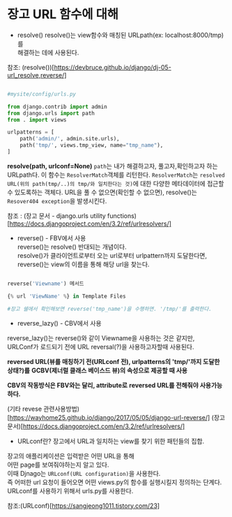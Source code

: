 # 장고 URL 함수에 대해

- resolve()
  resolve()는 view함수와 매칭된 URLpath(ex: localhost:8000/tmp)를  
  해결하는 데에 사용된다.

참조: (resolve())[https://devbruce.github.io/django/dj-05-url_resolve,reverse/]

```python

#mysite/config/urls.py

from django.contrib import admin
from django.urls import path
from . import views

urlpatterns = [
    path('admin/', admin.site.urls),
    path('tmp/', views.tmp_view, name="tmp_name"),
]
```

**resolve(path, urlconf=None)**
`path`는 내가 해결하고자, 풀고자,확인하고자 하는 URLpath다.
이 함수는 `ResolverMatch`객체를 리턴한다.
`ResolverMatch`는 `resolved URL(위의 path(tmp/..)의 tmp/와 일치한다는 것)`에 대한 다양한 메타데이터에 접근할 수 있도록하는 객체다.
URL을 풀 수 없으면(확인할 수 없으면), resolve()는 `Resover404 exception`을 발생시킨다.

참조 : (장고 문서 - django.urls utility functions)[https://docs.djangoproject.com/en/3.2/ref/urlresolvers/]

- reverse() - FBV에서 사용  
  reverse()는 resolve() 반대되는 개념이다.  
  resolve()가 클라이언트로부터 오는 url로부터
  urlpattern까지 도달한다면,  
  reverse()는 view의 이름을 통해 해당 url을 찾는다.

```python

reverse('Viewname') 메서드

{% url 'ViewName' %} in Template Files

#장고 쉘에서 확인해보면 reverse('tmp_name')을 수행하면. '/tmp/'를 출력한다.

```

- reverse_lazy() - CBV에서 사용

reverse_lazy()는 reverse()와 같이 Viewname을 사용하는 것은 같지만,  
URLConf가 로드되기 전에 URL reversal(?)을 사용하고자할때 사용된다.

**reversed URL(뷰를 매칭하기 전(URLconf 전), urlpatterns의 'tmp/'까지 도달한 상태?)를**
**GCBV(제너럴 클래스 베이스드 뷰)의 속성으로 제공할 때 사용**

**CBV의 작동방식은 FBV와는 달리, attribute로**
**reversed URL를 전해줘야 사용가능하다.**

(기타 revese 관련사용방법)[https://wayhome25.github.io/django/2017/05/05/django-url-reverse/]
(장고 문서)[https://docs.djangoproject.com/en/3.2/ref/urlresolvers/]

- URLconf란?
  장고에서 URL과 일치하는 view를 찾기 위한 패턴들의 집합.

장고의 애플리케이션은 입력받은 어떤 URL을 통해  
어떤 page를 보여줘야하는지 알고 있다.  
이때 Djnago는 `URLconf(URL configuration)`을 사용한다.  
즉 어떠한 url 요청이 들어오면 어떤 views.py의 함수를 실행시킬지 정의하는 단계다.  
URLconf를 사용하기 위해서 urls.py를 사용한다.

참조:(URLconf)[https://sangjeong1011.tistory.com/23]
